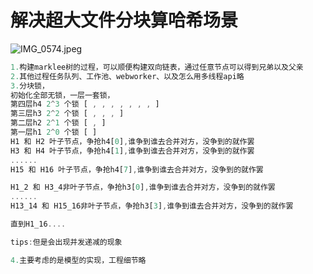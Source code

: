 # 解决超大文件分块算哈希场景

![IMG_0574.jpeg](https://s2.loli.net/2025/09/27/8eyMn7uPvE6LU9k.jpg)

```js
1.构建marklee树的过程，可以顺便构建双向链表，通过任意节点可以得到兄弟以及父亲
2.其他过程任务队列、工作池、webworker、以及怎么用多线程api略
3.分块锁，
初始化全部无锁，一层一套锁，
第四层h4 2^3 个锁 [ , , , , , , , ]
第三层h3 2^2 个锁 [ , , , ]
第二层h2 2^1 个锁 [ , ]
第一层h1 2^0 个锁 [ ]
H1 和 H2 叶子节点，争抢h4[0],谁争到谁去合并对方，没争到的就作罢
H3 和 H4 叶子节点，争抢h4[1],谁争到谁去合并对方，没争到的就作罢
......
H15 和 H16 叶子节点，争抢h4[7],谁争到谁去合并对方，没争到的就作罢

H1_2 和 H3_4非叶子节点，争抢h3[0],谁争到谁去合并对方，没争到的就作罢
......
H13_14 和 H15_16非叶子节点，争抢h3[3],谁争到谁去合并对方，没争到的就作罢

直到H1_16....

tips:但是会出现并发递减的现象

4.主要考虑的是模型的实现，工程细节略
```

